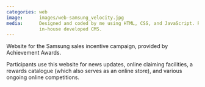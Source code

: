```yaml
---
categories: web
image:      images/web-samsung_velocity.jpg
media:      Designed and coded by me using HTML, CSS, and JavaScript. Runs on 
            in-house developed CMS. 
---
```

Website for the Samsung sales incentive campaign, provided by Achievement 
Awards.

Participants use this website for news updates, online claiming facilities, a 
rewards catalogue (which also serves as an online store), and various ongoing 
online competitions. 
